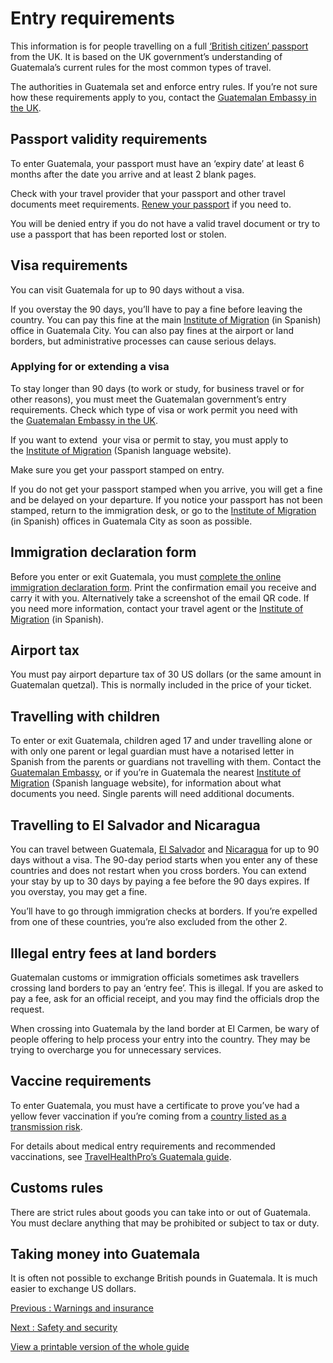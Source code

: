 # Entry requirements

This information is for people travelling on a full [‘British citizen’ passport](https://www.gov.uk/types-of-british-nationality) from the UK. It is based on the UK government’s understanding of Guatemala’s current rules for the most common types of travel.

The authorities in Guatemala set and enforce entry rules. If you’re not sure how these requirements apply to you, contact the [Guatemalan Embassy in the UK](https://www.gov.uk/government/publications/foreign-embassies-in-the-uk).

## Passport validity requirements

To enter Guatemala, your passport must have an ‘expiry date’ at least 6 months after the date you arrive and at least 2 blank pages.

Check with your travel provider that your passport and other travel documents meet requirements. [Renew your passport](https://www.gov.uk/renew-adult-passport/renew) if you need to.

You will be denied entry if you do not have a valid travel document or try to use a passport that has been reported lost or stolen.

## Visa requirements

You can visit Guatemala for up to 90 days without a visa.

If you overstay the 90 days, you’ll have to pay a fine before leaving the country. You can pay this fine at the main [Institute of Migration](http://igm.gob.gt/) (in Spanish) office in Guatemala City. You can also pay fines at the airport or land borders, but administrative processes can cause serious delays.

### Applying for or extending a visa

To stay longer than 90 days (to work or study, for business travel or for other reasons), you must meet the Guatemalan government’s entry requirements. Check which type of visa or work permit you need with the [Guatemalan Embassy in the UK](https://www.gov.uk/government/publications/foreign-embassies-in-the-uk).

If you want to extend  your visa or permit to stay, you must apply to the [Institute of Migration](http://igm.gob.gt/) (Spanish language website).

Make sure you get your passport stamped on entry.

If you do not get your passport stamped when you arrive, you will get a fine and be delayed on your departure. If you notice your passport has not been stamped, return to the immigration desk, or go to the [Institute of Migration](http://igm.gob.gt/) (in Spanish) offices in Guatemala City as soon as possible.

## Immigration declaration form

Before you enter or exit Guatemala, you must [complete the online immigration declaration form](https://farm2.sat.gob.gt/declaDelViajeroGt-web/pages/public/declaracionJuradaDelViajero.html). Print the confirmation email you receive and carry it with you. Alternatively take a screenshot of the email QR code. If you need more information, contact your travel agent or the [Institute of Migration](https://igm.gob.gt/protocolo-sanitario-de-ingreso-a-guatemala/) (in Spanish).

## Airport tax

You must pay airport departure tax of 30 US dollars (or the same amount in Guatemalan quetzal). This is normally included in the price of your ticket.

## Travelling with children

To enter or exit Guatemala, children aged 17 and under travelling alone or with only one parent or legal guardian must have a notarised letter in Spanish from the parents or guardians not travelling with them. Contact the [Guatemalan Embassy](https://www.gov.uk/government/publications/foreign-embassies-in-the-uk), or if you’re in Guatemala the nearest [Institute of Migration](https://igm.gob.gt/) (Spanish language website), for information about what documents you need. Single parents will need additional documents.

## Travelling to El Salvador and Nicaragua

You can travel between Guatemala, [El Salvador](https://www.gov.uk/foreign-travel-advice/el-salvador) and [Nicaragua](https://www.gov.uk/foreign-travel-advice/nicaragua) for up to 90 days without a visa. The 90-day period starts when you enter any of these countries and does not restart when you cross borders. You can extend your stay by up to 30 days by paying a fee before the 90 days expires. If you overstay, you may get a fine.

You’ll have to go through immigration checks at borders. If you’re expelled from one of these countries, you’re also excluded from the other 2.

## Illegal entry fees at land borders

Guatemalan customs or immigration officials sometimes ask travellers crossing land borders to pay an ‘entry fee’. This is illegal. If you are asked to pay a fee, ask for an official receipt, and you may find the officials drop the request.

When crossing into Guatemala by the land border at El Carmen, be wary of people offering to help process your entry into the country. They may be trying to overcharge you for unnecessary services.

## Vaccine requirements

To enter Guatemala, you must have a certificate to prove you’ve had a yellow fever vaccination if you’re coming from a [country listed as a transmission risk](https://nathnacyfzone.org.uk/factsheet/65/countries-with-risk-of-yellow-fever-transmission).

For details about medical entry requirements and recommended vaccinations, see [TravelHealthPro’s Guatemala guide](https://www.travelhealthpro.org.uk/country-details.php?cnt=96#Vaccine_Recommendations).

## Customs rules

There are strict rules about goods you can take into or out of Guatemala. You must declare anything that may be prohibited or subject to tax or duty.

## Taking money into Guatemala

It is often not possible to exchange British pounds in Guatemala. It is much easier to exchange US dollars.

[Previous
:
Warnings and insurance](/foreign-travel-advice/guatemala)

[Next
:
Safety and security](/foreign-travel-advice/guatemala/safety-and-security)

[View a printable version of the whole guide](/foreign-travel-advice/guatemala/print)